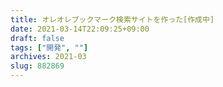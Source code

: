 ```yaml
---
title: オレオレブックマーク検索サイトを作った[作成中]
date: 2021-03-14T22:09:25+09:00
draft: false
tags: ["開発", ""]
archives: 2021-03
slug: 882869
---
```

